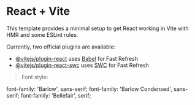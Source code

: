 # React + Vite

This template provides a minimal setup to get React working in Vite with HMR and some ESLint rules.

Currently, two official plugins are available:

- [@vitejs/plugin-react](https://github.com/vitejs/vite-plugin-react/blob/main/packages/plugin-react/README.md) uses [Babel](https://babeljs.io/) for Fast Refresh
- [@vitejs/plugin-react-swc](https://github.com/vitejs/vite-plugin-react-swc) uses [SWC](https://swc.rs/) for Fast Refresh


> Font style:

<style>
@import url('https://fonts.googleapis.com/css2?family=Barlow+Condensed:wght@300;400;500;600;700&family=Barlow:wght@300;400;500;600;700&family=Bellefair&display=swap');
</style>

font-family: 'Barlow', sans-serif;
font-family: 'Barlow Condensed', sans-serif;
font-family: 'Bellefair', serif;